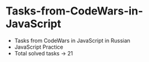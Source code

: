 # Tasks-from-CodeWars-in-JavaScript

- Tasks from CodeWars in JavaScript in Russian
- JavaScript Practice
- Total solved tasks -> 21
